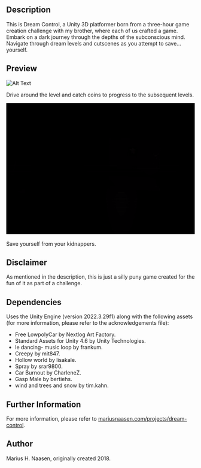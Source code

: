 ## Description

This is Dream Control, a Unity 3D platformer born from a three-hour game creation challenge with my brother, where each of us crafted a game. Embark on a dark journey through the depths of the subconscious mind. Navigate through dream levels and cutscenes as you attempt to save... yourself.

## Preview

<img src="assets/preview-car.gif" alt="Alt Text" width="600" height="350" />

Drive around the level and catch coins to progress to the subsequent levels.

<img src="assets/preview-scene.gif" alt="Alt Text" width="600" height="350" />

Save yourself from your kidnappers.

## Disclaimer

As mentioned in the description, this is just a silly puny game created for the fun of it as part of a challenge.

## Dependencies
Uses the Unity Engine (version 2022.3.29f1) along with the following assets (for more information, please refer to the acknowledgements file):
* Free LowpolyCar by Nextlog Art Factory.
* Standard Assets for Unity 4.6 by Unity Technologies.
* le dancing- music loop by frankum.
* Creepy by mit847.
* Hollow world by lisakale.
* Spray by srar9800.
* Car Burnout by CharleneZ.
* Gasp Male by bertiehs.
* wind and trees and snow by tim.kahn.

## Further Information

For more information, please refer to [mariusnaasen.com/projects/dream-control](https://mariusnaasen.com/projects/dream-control).

## Author
Marius H. Naasen, originally created 2018.
